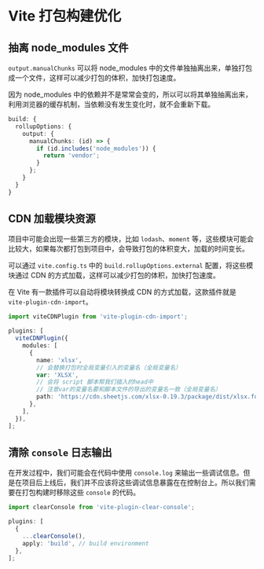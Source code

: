 # Vite 打包构建优化

## 抽离 node_modules 文件

`output.manualChunks` 可以将 node_modules 中的文件单独抽离出来，单独打包成一个文件，这样可以减少打包的体积，加快打包速度。

因为 node_modules 中的依赖并不是常常会变的，所以可以将其单独抽离出来，利用浏览器的缓存机制，当依赖没有发生变化时，就不会重新下载。

```ts
build: {
  rollupOptions: {
    output: {
      manualChunks: (id) => {
        if (id.includes('node_modules')) {
          return 'vendor';
        }
      };
    }
  }
}
```

## CDN 加载模块资源

项目中可能会出现一些第三方的模块，比如 `lodash`、`moment` 等，这些模块可能会比较大，如果每次都打包到项目中，会导致打包的体积变大，加载的时间变长。

可以通过 `vite.config.ts` 中的 `build.rollupOptions.external` 配置，将这些模块通过 CDN 的方式加载，这样可以减少打包的体积，加快打包速度。

在 Vite 有一款插件可以自动将模块转换成 CDN 的方式加载，这款插件就是 `vite-plugin-cdn-import`。

```ts
import viteCDNPlugin from 'vite-plugin-cdn-import';

plugins: [
  viteCDNPlugin({
    modules: [
      {
        name: 'xlsx',
        // 会替换打包时全局变量引入的变量名（全局变量名）
        var: 'XLSX',
        // 会将 script 脚本帮我们插入的head中
        // 注意var的变量名要和脚本文件的导出的变量名一致（全局变量名）
        path: 'https://cdn.sheetjs.com/xlsx-0.19.3/package/dist/xlsx.full.min.js',
      },
    ],
  }),
];
```

## 清除 `console` 日志输出

在开发过程中，我们可能会在代码中使用 `console.log` 来输出一些调试信息。但是在项目后上线后，我们并不应该将这些调试信息暴露在在控制台上。所以我们需要在打包构建时移除这些 `console` 的代码。

```ts
import clearConsole from 'vite-plugin-clear-console';

plugins: [
  {
    ...clearConsole(),
    apply: 'build', // build environment
  },
];
```

